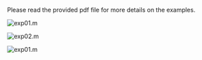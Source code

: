 Please read the provided pdf file for more details on the examples.

![exp01.m](https://github.com/auralius/numerical-methods-with-matlab/blob/main/diffusion/explicit/images/exp01.gif)

![exp02.m](https://github.com/auralius/numerical-methods-with-matlab/blob/main/diffusion/explicit/images/exp02.gif)

![exp01.m](https://github.com/auralius/numerical-methods-with-matlab/blob/main/diffusion/explicit/images/exp03.gif)

